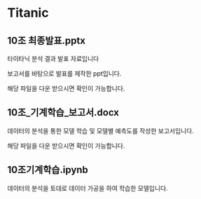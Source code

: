 # Titanic

## 10조 최종발표.pptx

타이타닉 분석 결과 발표 자료입니다

보고서를 바탕으로 발표를 제작한 ppt입니다.

해당 파일을 다운 받으시면 확인이 가능합니다.

## 10조_기계학습_보고서.docx

데이터의 분석을 통한 모델 학습 및 모델별 예측도를 작성한 보고서입니다.

해당 파일을 다운 받으시면 확인이 가능합니다.

## 10조기계학습.ipynb

데이터의 분석을 토대로 데이터 가공을 하여 학습한 모델입니다.
